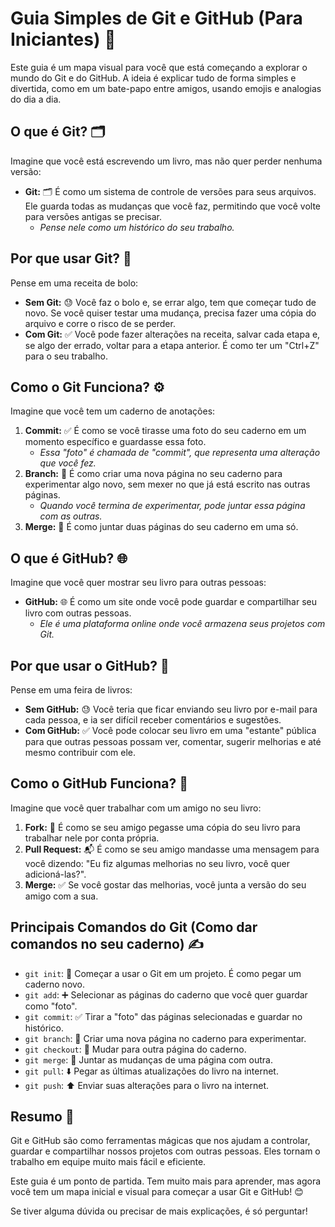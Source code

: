 # Guia Simples de Git e GitHub (Para Iniciantes) 🚀

Este guia é um mapa visual para você que está começando a explorar o mundo do Git e do GitHub. A ideia é explicar tudo de forma simples e divertida, como em um bate-papo entre amigos, usando emojis e analogias do dia a dia.

## O que é Git? 🗂️

Imagine que você está escrevendo um livro, mas não quer perder nenhuma versão:

*   **Git:** 🗂️ É como um sistema de controle de versões para seus arquivos. Ele guarda todas as mudanças que você faz, permitindo que você volte para versões antigas se precisar.
    *   *Pense nele como um histórico do seu trabalho.*


## Por que usar Git? 🤔

Pense em uma receita de bolo:

*   **Sem Git:** 😓 Você faz o bolo e, se errar algo, tem que começar tudo de novo. Se você quiser testar uma mudança, precisa fazer uma cópia do arquivo e corre o risco de se perder.
*   **Com Git:** ✅ Você pode fazer alterações na receita, salvar cada etapa e, se algo der errado, voltar para a etapa anterior. É como ter um "Ctrl+Z" para o seu trabalho.

## Como o Git Funciona? ⚙️

Imagine que você tem um caderno de anotações:

1.  **Commit:** ✅ É como se você tirasse uma foto do seu caderno em um momento específico e guardasse essa foto.
    *   *Essa "foto" é chamada de "commit", que representa uma alteração que você fez.*
2.  **Branch:** 🌿 É como criar uma nova página no seu caderno para experimentar algo novo, sem mexer no que já está escrito nas outras páginas.
    *   *Quando você termina de experimentar, pode juntar essa página com as outras.*
3.  **Merge:** 🤝 É como juntar duas páginas do seu caderno em uma só.

## O que é GitHub? 🌐

Imagine que você quer mostrar seu livro para outras pessoas:

*   **GitHub:** 🌐 É como um site onde você pode guardar e compartilhar seu livro com outras pessoas.
    *   *Ele é uma plataforma online onde você armazena seus projetos com Git.*


## Por que usar o GitHub? 🤔

Pense em uma feira de livros:

*   **Sem GitHub:** 😓 Você teria que ficar enviando seu livro por e-mail para cada pessoa, e ia ser difícil receber comentários e sugestões.
*   **Com GitHub:** ✅ Você pode colocar seu livro em uma "estante" pública para que outras pessoas possam ver, comentar, sugerir melhorias e até mesmo contribuir com ele.

## Como o GitHub Funciona? 🤝

Imagine que você quer trabalhar com um amigo no seu livro:

1.  **Fork:** 🍴 É como se seu amigo pegasse uma cópia do seu livro para trabalhar nele por conta própria.
2.  **Pull Request:** 📬 É como se seu amigo mandasse uma mensagem para você dizendo: "Eu fiz algumas melhorias no seu livro, você quer adicioná-las?".
3.  **Merge:** ✅ Se você gostar das melhorias, você junta a versão do seu amigo com a sua.

## Principais Comandos do Git (Como dar comandos no seu caderno) ✍️

*   `git init`: 📝 Começar a usar o Git em um projeto. É como pegar um caderno novo.
*   `git add`: ➕ Selecionar as páginas do caderno que você quer guardar como "foto".
*   `git commit`: ✅ Tirar a "foto" das páginas selecionadas e guardar no histórico.
*   `git branch`: 🌿 Criar uma nova página no caderno para experimentar.
*   `git checkout`: 📖 Mudar para outra página do caderno.
*   `git merge`: 🤝 Juntar as mudanças de uma página com outra.
*   `git pull`: ⬇️ Pegar as últimas atualizações do livro na internet.
*   `git push`: ⬆️ Enviar suas alterações para o livro na internet.

## Resumo 🎉

Git e GitHub são como ferramentas mágicas que nos ajudam a controlar, guardar e compartilhar nossos projetos com outras pessoas. Eles tornam o trabalho em equipe muito mais fácil e eficiente.

Este guia é um ponto de partida. Tem muito mais para aprender, mas agora você tem um mapa inicial e visual para começar a usar Git e GitHub! 😊

Se tiver alguma dúvida ou precisar de mais explicações, é só perguntar!
